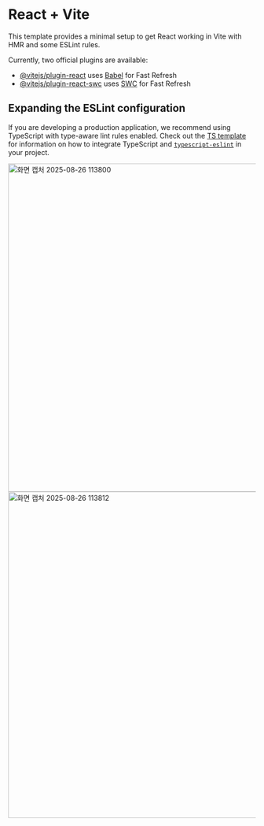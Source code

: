 # React + Vite

This template provides a minimal setup to get React working in Vite with HMR and some ESLint rules.

Currently, two official plugins are available:

- [@vitejs/plugin-react](https://github.com/vitejs/vite-plugin-react/blob/main/packages/plugin-react) uses [Babel](https://babeljs.io/) for Fast Refresh
- [@vitejs/plugin-react-swc](https://github.com/vitejs/vite-plugin-react/blob/main/packages/plugin-react-swc) uses [SWC](https://swc.rs/) for Fast Refresh

## Expanding the ESLint configuration

If you are developing a production application, we recommend using TypeScript with type-aware lint rules enabled. Check out the [TS template](https://github.com/vitejs/vite/tree/main/packages/create-vite/template-react-ts) for information on how to integrate TypeScript and [`typescript-eslint`](https://typescript-eslint.io) in your project.


<img width="636" height="667" alt="화면 캡처 2025-08-26 113800" src="https://github.com/user-attachments/assets/3d01827c-6f8a-4459-a083-e75f6af26dff" />
<img width="508" height="663" alt="화면 캡처 2025-08-26 113812" src="https://github.com/user-attachments/assets/be89b138-cb0c-4ad4-9b98-0a2068165dd2" />
